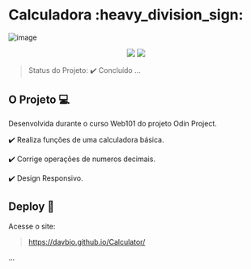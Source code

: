 <h1>Calculadora :heavy_division_sign: </h1> 

![image](https://user-images.githubusercontent.com/63478613/109344596-b20ddd00-784d-11eb-89fb-168e27eab7b5.png)


<p align="center">
  <img src="http://img.shields.io/static/v1?label=License&message=MIT&color=green&style=for-the-badge"/>
  <img src="http://img.shields.io/static/v1?label=STATUS&message=CONCLUIDO&color=GREEN&style=for-the-badge"/>
</p>

> Status do Projeto: :heavy_check_mark: Concluído
... 

## O Projeto :computer:

<p align="justify">
  
  Desenvolvida durante o curso Web101 do projeto Odin Project. 
  
 :heavy_check_mark: Realiza funções de uma calculadora básica.
 
 :heavy_check_mark: Corrige operações de numeros decimais. 
 
 :heavy_check_mark: Design Responsivo.
 

## Deploy :rocket:

Acesse o site:

> https://davbio.github.io/Calculator/

...

